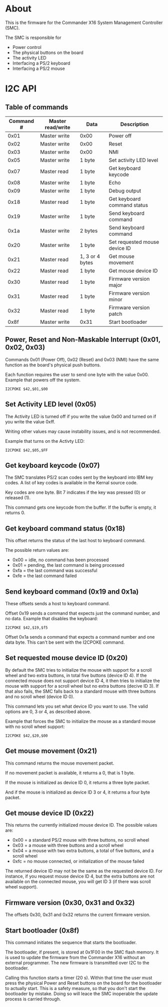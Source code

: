# About

This is the firmware for the Commander X16 System Management Controller (SMC).

The SMC is responsible for

- Power control
- The physical buttons on the board
- The activity LED
- Interfacing a PS/2 keyboard
- Interfacing a PS/2 mouse

# I2C API

## Table of commands
| Command # | Master read/write | Data              | Description                   |
| ----------|-------------------|-------------------|-------------------------------|
| 0x01      | Master write      | 0x00              | Power off                     |
| 0x02      | Master write      | 0x00              | Reset                         |
| 0x03      | Master write      | 0x00              | NMI                           |
| 0x05      | Master write      | 1 byte            | Set activity LED level        |
| 0x07      | Master read       | 1 byte            | Get keyboard keycode          | 
| 0x08      | Master write      | 1 byte            | Echo                          |
| 0x09      | Master write      | 1 byte            | Debug output                  |
| 0x18      | Master read       | 1 byte            | Get keyboard command status   |
| 0x19      | Master write      | 1 byte            | Send keyboard command         |
| 0x1a      | Master write      | 2 bytes           | Send keyboard command         | 
| 0x20      | Master write      | 1 byte            | Set requested mouse device ID |
| 0x21      | Master read       | 1, 3 or 4 bytes   | Get mouse movement            |
| 0x22      | Master read       | 1 byte            | Get mouse device ID           |
| 0x30      | Master read       | 1 byte            | Firmware version major        |
| 0x31      | Master read       | 1 byte            | Firmware version minor        |
| 0x32      | Master read       | 1 byte            | Firmware version patch        |
| 0x8f      | Master write      | 0x31              | Start bootloader              |

## Power, Reset and Non-Maskable Interrupt (0x01, 0x02, 0x03)

Commands 0x01 (Power Off), 0x02 (Reset) and 0x03 (NMI) have the same function as the board's physical push buttons.

Each function requires the user to send one byte with the value 0x00. Example that powers off the system.

```
I2CPOKE $42,$01,$00
```

## Set Activity LED level (0x05)

The Activity LED is turned off if you write the value 0x00 and turned on if you write the value 0xff.

Writing other values may cause instability issues, and is not recommended.

Example that turns on the Activty LED:

```
I2CPOKE $42,$05,$FF
```

## Get keyboard keycode (0x07)

The SMC translates PS/2 scan codes sent by the keyboard into IBM key codes. A list of key
codes is available in the Kernal source code.

Key codes are one byte. Bit 7 indicates if the key was pressed (0) or released (1).

This command gets one keycode from the buffer. If the buffer is empty, it returns 0.

## Get keyboard command status (0x18)

This offset returns the status of the last host to keyboard command.

The possible return values are:

- 0x00 = idle, no command has been processed
- 0x01 = pending, the last command is being processed
- 0xfa = the last command was successful
- 0xfe = the last command failed

## Send keyboard command (0x19 and 0x1a)

These offsets sends a host to keyboard command.

Offset 0x19 sends a command that expects just the command number, and no data. Example that disables the keyboard:

```
I2CPOKE $42,$19,$f5
```

Offset 0x1a sends a command that expects a command number and one data byte. This can't be sent with the I2CPOKE command.

## Set requested mouse device ID (0x20)

By default the SMC tries to initialize the mouse with support for a scroll wheel and two extra buttons, in total five buttons (device ID 4).
If the connected mouse does not support device ID 4, it then tries to initialize the mouse with support for a scroll wheel but no extra buttons (decive ID 3).
If that also fails, the SMC falls back to a standard mouse with three buttons and no scroll wheel (device ID 0).

This command lets you set what device ID you want to use. The valid options are 0, 3 or 4, as described above. 

Example that forces the SMC to initialize the mouse as a standard mouse with no scroll wheel support:

```
I2CPOKE $42,$20,$00
```

## Get mouse movement (0x21)

This command returns the mouse movement packet.

If no movement packet is available, it returns a 0, that is 1 byte.

If the mouse is initialized as device ID 0, it returns a three byte packet.

And if the mouse is initialized as device ID 3 or 4, it returns a four byte packet.

## Get mouse device ID (0x22)

This returns the currently initialized mouse device ID. The possible values are:

- 0x00 = a standard PS/2 mouse with three buttons, no scroll wheel
- 0x03 = a mouse with three buttons and a scroll wheel
- 0x04 = a mouse with two extra buttons, a total of five buttons, and a scroll wheel
- 0xfc = no mouse connected, or initialization of the mouse failed

The returned device ID may not be the same as the requested device ID. For instance,
if you request mouse device ID 4, but the extra buttons are not available on the
connected mouse, you will get ID 3 (if there was scroll wheel support).

## Firmware version (0x30, 0x31 and 0x32)

The offsets 0x30, 0x31 and 0x32 returns the current firmware version.

## Start bootloader (0x8f)

This command initiates the sequence that starts the bootloader.

The bootloader, if present, is stored at 0x1F00 in the SMC flash memory. It is
used to update the firmware from the Commander X16 without an external programmer.
The new firmware is transmitted over I2C to the bootloader.

Calling this function starts a timer (20 s). Within that time the user must
press the physical Power and Reset buttons on the board for the bootloader
to actually  start. This is a safety measure, so that you don't
start the bootloader by mistake. Doing so will leace the SMC inoperable the
update process is carried through.
